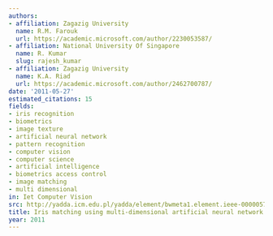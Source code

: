 ```yaml
---
authors:
- affiliation: Zagazig University
  name: R.M. Farouk
  url: https://academic.microsoft.com/author/2230053587/
- affiliation: National University Of Singapore
  name: R. Kumar
  slug: rajesh_kumar
- affiliation: Zagazig University
  name: K.A. Riad
  url: https://academic.microsoft.com/author/2462700787/
date: '2011-05-27'
estimated_citations: 15
fields:
- iris recognition
- biometrics
- image texture
- artificial neural network
- pattern recognition
- computer vision
- computer science
- artificial intelligence
- biometrics access control
- image matching
- multi dimensional
in: Iet Computer Vision
src: http://yadda.icm.edu.pl/yadda/element/bwmeta1.element.ieee-000005776734
title: Iris matching using multi-dimensional artificial neural network
year: 2011
---
```


